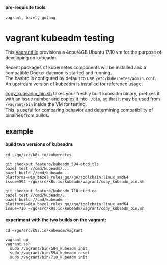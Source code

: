 #### pre-requisite tools
`vagrant, bazel, golang`

# vagrant kubeadm testing
This [Vagrantfile](./Vagrantfile) provisions a 4cpu/4GB Ubuntu 17.10 vm for the purpose of developing on kubeadm.   

Recent packages of kubernetes components will be installed and a compatible Docker daemon is started and running.  
The bashrc is configured by default to use `/etc/kubernetes/admin.conf`.  
An upstream version of kubeadm is installed for reference usage.  

[copy_kubeadm_bin.sh](./copy_kubeadm_bin.sh) takes your freshly built kubeadm binary, prefixes it with an issue
number and copies it into `./bin`, so that it may be used from `/vagrant/bin` inside the VM for testing.  
This is useful for comparing behavior and determining compatibility of binairies from builds.

## example
#### build two versions of kubeadm:
```shell
cd ~/go/src/k8s.io/kubernetes

git checkout feature/kubeadm_594-etcd_tls
bazel test //cmd/kubeadm/...
bazel build //cmd/kubeadm --platforms=@io_bazel_rules_go//go/toolchain:linux_amd64
issue=594 ~/go/src/k8s.io/kubeadm/vagrant/copy_kubeadm_bin.sh

git checkout feature/kubeadm_710-etcd-ca
bazel test //cmd/kubeadm/...
bazel build //cmd/kubeadm --platforms=@io_bazel_rules_go//go/toolchain:linux_amd64
issue=710 ~/go/src/k8s.io/kubeadm/vagrant/copy_kubeadm_bin.sh
```
#### experiment with the two builds on the vagrant:
```shell
cd ~/go/src/k8s.io/kubeadm/vagrant

vagrant up
vagrant ssh
  sudo /vagrant/bin/594_kubeadm init
  sudo /vagrant/bin/594_kubeadm reset
  sudo /vagrant/bin/710_kubeadm init
```
